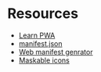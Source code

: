 # Resources

- [Learn PWA](https://web.dev/learn/pwa)
- [manifest.json](https://developer.mozilla.org/en-US/docs/Mozilla/Add-ons/WebExtensions/manifest.json)
- [Web manifest genrator](https://seochecker.it/web-app-manifest-generator)
- [Maskable icons](https://web.dev/maskable-icon/)
